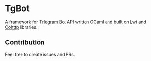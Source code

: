 # TgBot

A framework for [Telegram Bot API](https://core.telegram.org/bots/api) written OCaml
 and built on [Lwt] and [Cohttp] libraries. 

## Contribution

Feel free to create issues and PRs.

[Cohttp]: https://github.com/mirage/ocaml-cohttp
[Lwt]: https://github.com/ocsigen/lwt
